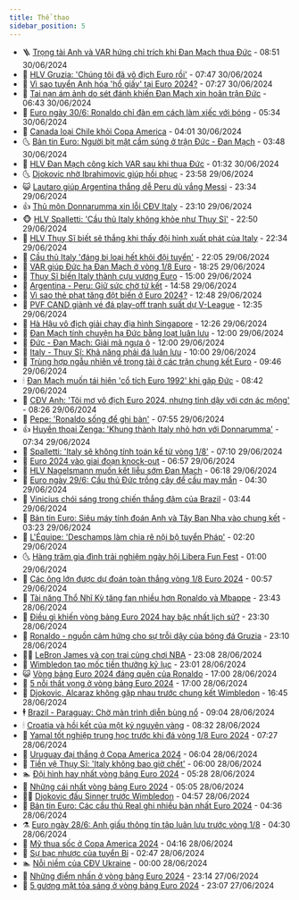 ```yaml
---
title: Thể thao
sidebar_position: 5
---
```


<!-- vnexpress-the-thao:START -->
- 🪜 [Trọng tài Anh và VAR hứng chỉ trích khi Đan Mạch thua Đức](https://vnexpress.net/trong-tai-anh-va-var-hung-chi-trich-khi-dan-mach-thua-duc-4764440.html) - 08:51 30/06/2024
- 🦩 [HLV Gruzia: &#39;Chúng tôi đã vô địch Euro rồi&#39;](https://vnexpress.net/hlv-gruzia-chung-toi-da-vo-dich-euro-roi-4764311.html) - 07:47 30/06/2024
- 🧰 [Vì sao tuyển Anh hóa &#39;hổ giấy&#39; tại Euro 2024?](https://vnexpress.net/vi-sao-tuyen-anh-hoa-ho-giay-tai-euro-2024-4764330.html) - 07:27 30/06/2024
- 🤗 [Tai nạn ám ảnh do sét đánh khiến Đan Mạch xin hoãn trận Đức](https://vnexpress.net/tai-nan-am-anh-do-set-danh-khien-dan-mach-xin-hoan-tran-duc-4764407.html) - 06:43 30/06/2024
- 🥳 [Euro ngày 30/6: Ronaldo chỉ đàn em cách làm xiếc với bóng](https://vnexpress.net/euro-ngay-30-6-4764413.html) - 05:34 30/06/2024
- 🦣 [Canada loại Chile khỏi Copa America](https://vnexpress.net/canada-loai-chile-khoi-copa-america-4764346.html) - 04:01 30/06/2024
- 🌜 [Bản tin Euro: Người bịt mặt cầm súng ở trận Đức - Đan Mạch](https://vnexpress.net/ban-tin-euro-nguoi-bit-mat-cam-sung-o-tran-duc-dan-mach-4764389.html) - 03:48 30/06/2024
- 🫶 [HLV Đan Mạch công kích VAR sau khi thua Đức](https://vnexpress.net/hlv-dan-mach-cong-kich-var-sau-khi-thua-duc-4764328.html) - 01:32 30/06/2024
- 🌜 [Djokovic nhờ Ibrahimovic giúp hồi phục](https://vnexpress.net/djokovic-nho-ibrahimovic-giup-hoi-phuc-4764318.html) - 23:58 29/06/2024
- 😺 [Lautaro giúp Argentina thắng dễ Peru dù vắng Messi](https://vnexpress.net/argentina-vs-peru-copa-america-4764324-tong-thuat.html) - 23:34 29/06/2024
- 👍 [Thủ môn Donnarumma xin lỗi CĐV Italy](https://vnexpress.net/thu-mon-donnarumma-xin-loi-cdv-italy-4764322.html) - 23:10 29/06/2024
- 🐵 [HLV Spalletti: &#39;Cầu thủ Italy không khỏe như Thụy Sĩ&#39;](https://vnexpress.net/hlv-spalletti-cau-thu-italy-khong-khoe-nhu-thuy-si-4764308.html) - 22:50 29/06/2024
- 💫 [HLV Thụy Sĩ biết sẽ thắng khi thấy đội hình xuất phát của Italy](https://vnexpress.net/hlv-thuy-si-biet-se-thang-khi-thay-doi-hinh-xuat-phat-cua-italy-4764314.html) - 22:34 29/06/2024
- 🦆 [Cầu thủ Italy &#39;đáng bị loại hết khỏi đội tuyển&#39;](https://vnexpress.net/cau-thu-italy-dang-bi-loai-het-khoi-doi-tuyen-4764312.html) - 22:05 29/06/2024
- 🙉 [VAR giúp Đức hạ Đan Mạch ở vòng 1/8 Euro](https://vnexpress.net/ket-qua-duc-vs-dan-mach-4764305-tong-thuat.html) - 18:25 29/06/2024
- 📝 [Thụy Sĩ biến Italy thành cựu vương Euro](https://vnexpress.net/truc-tiep-tran-thuy-si-vs-italy-o-euro-2024-4764290-tong-thuat.html) - 15:00 29/06/2024
- 💯 [Argentina - Peru: Giữ sức chờ tứ kết](https://vnexpress.net/argentina-peru-giu-suc-cho-tu-ket-4764289.html) - 14:58 29/06/2024
- 🌈 [Vì sao thẻ phạt tăng đột biến ở Euro 2024?](https://vnexpress.net/vi-sao-the-phat-tang-dot-bien-o-euro-2024-4764268.html) - 12:48 29/06/2024
- 🦩 [PVF CAND giành vé đá play-off tranh suất dự V-League](https://vnexpress.net/pvf-cand-gianh-ve-da-play-off-tranh-suat-du-v-league-4764267.html) - 12:35 29/06/2024
- 🐲 [Hà Hậu vô địch giải chạy địa hình Singapore](https://vnexpress.net/ha-hau-vo-dich-giai-chay-dia-hinh-singapore-4764224.html) - 12:26 29/06/2024
- 🌁 [Đan Mạch tính chuyện hạ Đức bằng loạt luân lưu](https://vnexpress.net/dan-mach-tinh-chuyen-ha-duc-bang-loat-luan-luu-4764170.html) - 12:00 29/06/2024
- 💯 [Đức - Đan Mạch: Giải mã ngựa ô](https://vnexpress.net/duc-dan-mach-giai-ma-ngua-o-4764229.html) - 12:00 29/06/2024
- 🌝 [Italy - Thụy Sĩ: Khả năng phải đá luân lưu](https://vnexpress.net/italy-thuy-si-kha-nang-phai-da-luan-luu-4764208.html) - 10:00 29/06/2024
- 🤖 [Trùng hợp ngẫu nhiên về trọng tài ở các trận chung kết Euro](https://vnexpress.net/trung-hop-ngau-nhien-ve-trong-tai-o-cac-tran-chung-ket-euro-4764216.html) - 09:46 29/06/2024
- 🕯 [Đan Mạch muốn tái hiện &#39;cổ tích Euro 1992&#39; khi gặp Đức](https://vnexpress.net/dan-mach-muon-tai-hien-co-tich-euro-1992-khi-gap-duc-4764203.html) - 08:42 29/06/2024
- 🧰 [CĐV Anh: &#39;Tôi mơ vô địch Euro 2024, nhưng tỉnh dậy với cơn ác mộng&#39;](https://vnexpress.net/cdv-anh-toi-mo-vo-dich-euro-2024-nhung-tinh-day-voi-con-ac-mong-4764201.html) - 08:26 29/06/2024
- 🥳 [Pepe: &#39;Ronaldo sống để ghi bàn&#39;](https://vnexpress.net/pepe-ronaldo-song-de-ghi-ban-4764186.html) - 07:55 29/06/2024
- 👍 [Huyền thoại Zenga: &#39;Khung thành Italy nhỏ hơn với Donnarumma&#39;](https://vnexpress.net/huyen-thoai-zenga-khung-thanh-italy-nho-hon-voi-donnarumma-4764181.html) - 07:34 29/06/2024
- 💪 [Spalletti: &#39;Italy sẽ không tính toán kể từ vòng 1/8&#39;](https://vnexpress.net/spalletti-italy-se-khong-tinh-toan-ke-tu-vong-1-8-4764145.html) - 07:10 29/06/2024
- 👹 [Euro 2024 vào giai đoạn knock-out](https://vnexpress.net/euro-2024-vao-giai-doan-knock-out-4764127.html) - 06:57 29/06/2024
- 🧰 [HLV Nagelsmann muốn kết liễu sớm Đan Mạch](https://vnexpress.net/hlv-nagelsmann-muon-ket-lieu-som-dan-mach-4764157.html) - 06:18 29/06/2024
- 🚀 [Euro ngày 29/6: Cầu thủ Đức trồng cây để cầu may mắn](https://vnexpress.net/euro-ngay-29-6-4764125.html) - 04:30 29/06/2024
- 🎃 [Vinicius chói sáng trong chiến thắng đậm của Brazil](https://vnexpress.net/vinicius-choi-sang-trong-chien-thang-dam-cua-brazil-4764079.html) - 03:44 29/06/2024
- 🧰 [Bản tin Euro: Siêu máy tính đoán Anh và Tây Ban Nha vào chung kết](https://vnexpress.net/ban-tin-euro-sieu-may-tinh-doan-anh-va-tay-ban-nha-vao-chung-ket-4764099.html) - 03:23 29/06/2024
- 👀 [L&#39;Équipe: &#39;Deschamps làm chia rẽ nội bộ tuyển Pháp&#39;](https://vnexpress.net/l-equipe-deschamps-lam-chia-re-noi-bo-tuyen-phap-4764078.html) - 02:20 29/06/2024
- 🌜 [Hàng trăm gia đình trải nghiệm ngày hội Libera Fun Fest](https://vnexpress.net/hang-tram-gia-dinh-trai-nghiem-ngay-hoi-libera-fun-fest-4763758.html) - 01:00 29/06/2024
- 🫶 [Các ông lớn được dự đoán toàn thắng vòng 1/8 Euro 2024](https://vnexpress.net/cac-ong-lon-duoc-du-doan-toan-thang-vong-1-8-euro-2024-4764037.html) - 00:57 29/06/2024
- 🦄 [Tài năng Thổ Nhĩ Kỳ tăng fan nhiều hơn Ronaldo và Mbappe](https://vnexpress.net/tai-nang-tho-nhi-ky-tang-fan-nhieu-hon-ronaldo-va-mbappe-4764019.html) - 23:43 28/06/2024
- 🥳 [Điều gì khiến vòng bảng Euro 2024 hay bậc nhất lịch sử?](https://vnexpress.net/dieu-gi-khien-vong-bang-euro-2024-hay-bac-nhat-lich-su-4764017.html) - 23:30 28/06/2024
- 🐲 [Ronaldo - nguồn cảm hứng cho sự trỗi dậy của bóng đá Gruzia](https://vnexpress.net/ronaldo-nguon-cam-hung-cho-su-troi-day-cua-bong-da-gruzia-4763920.html) - 23:10 28/06/2024
- 🧑‍🏫 [LeBron James và con trai cùng chơi NBA](https://vnexpress.net/lebron-james-va-con-trai-cung-choi-nba-4764014.html) - 23:08 28/06/2024
- 🤔 [Wimbledon tạo mốc tiền thưởng kỷ lục](https://vnexpress.net/wimbledon-tao-moc-tien-thuong-ky-luc-4764010.html) - 23:01 28/06/2024
- 😺 [Vòng bảng Euro 2024 đáng quên của Ronaldo](https://vnexpress.net/vong-bang-euro-2024-dang-quen-cua-ronaldo-4763754.html) - 17:00 28/06/2024
- 💪 [5 nỗi thất vọng ở vòng bảng Euro 2024](https://vnexpress.net/5-noi-that-vong-o-vong-bang-euro-2024-4763572.html) - 17:00 28/06/2024
- 💼 [Djokovic, Alcaraz không gặp nhau trước chung kết Wimbledon](https://vnexpress.net/djokovic-alcaraz-khong-gap-nhau-truoc-chung-ket-wimbledon-4764003.html) - 16:45 28/06/2024
- 🕴 [Brazil - Paraguay: Chờ màn trình diễn bùng nổ](https://vnexpress.net/brazil-paraguay-cho-man-trinh-dien-bung-no-4763907.html) - 09:04 28/06/2024
- 🕯 [Croatia và hồi kết của một kỷ nguyên vàng](https://vnexpress.net/croatia-va-hoi-ket-cua-mot-ky-nguyen-vang-4763764.html) - 08:32 28/06/2024
- 📝 [Yamal tốt nghiệp trung học trước khi đá vòng 1/8 Euro 2024](https://vnexpress.net/yamal-tot-nghiep-trung-hoc-truoc-khi-da-vong-1-8-euro-2024-4763847.html) - 07:27 28/06/2024
- 🧐 [Uruguay đại thắng ở Copa America 2024](https://vnexpress.net/uruguay-dai-thang-o-copa-america-2024-4763794.html) - 06:04 28/06/2024
- 🙉 [Tiền vệ Thụy Sĩ: &#39;Italy không bao giờ chết&#39;](https://vnexpress.net/tien-ve-thuy-si-italy-khong-bao-gio-chet-4763698.html) - 06:00 28/06/2024
- 🏊 [Đội hình hay nhất vòng bảng Euro 2024](https://vnexpress.net/doi-hinh-hay-nhat-vong-bang-euro-2024-4763792.html) - 05:28 28/06/2024
- 🌊 [Những cái nhất vòng bảng Euro 2024](https://vnexpress.net/nhung-cai-nhat-vong-bang-euro-2024-4763748.html) - 05:05 28/06/2024
- 👨‍🏫 [Djokovic đấu Sinner trước Wimbledon](https://vnexpress.net/djokovic-dau-sinner-truoc-wimbledon-4763776.html) - 04:57 28/06/2024
- 🥷 [Bản tin Euro: Các cầu thủ Real ghi nhiều bàn nhất Euro 2024](https://vnexpress.net/ban-tin-euro-cac-cau-thu-real-ghi-nhieu-ban-nhat-euro-2024-4763677.html) - 04:36 28/06/2024
- ⚗️ [Euro ngày 28/6: Anh giấu thông tin tập luân lưu trước vòng 1/8](https://vnexpress.net/tin-tuc-euro-ngay-28-6-4763737.html) - 04:30 28/06/2024
- 🌮 [Mỹ thua sốc ở Copa America 2024](https://vnexpress.net/my-thua-soc-o-copa-america-2024-4763769.html) - 04:16 28/06/2024
- 🤩 [Sự bạc nhược của tuyển Bỉ](https://vnexpress.net/su-bac-nhuoc-cua-tuyen-bi-4763679.html) - 02:47 28/06/2024
- 🏊 [Nỗi niềm của CĐV Ukraine](https://vnexpress.net/noi-niem-cua-cdv-ukraine-4763584.html) - 00:00 28/06/2024
- 🐎 [Những điểm nhấn ở vòng bảng Euro 2024](https://vnexpress.net/nhung-diem-nhan-o-vong-bang-euro-2024-4763377.html) - 23:14 27/06/2024
- 💫 [5 gương mặt tỏa sáng ở vòng bảng Euro 2024](https://vnexpress.net/5-guong-mat-toa-sang-o-vong-bang-euro-2024-4763559.html) - 23:07 27/06/2024<!-- vnexpress-the-thao:END -->
